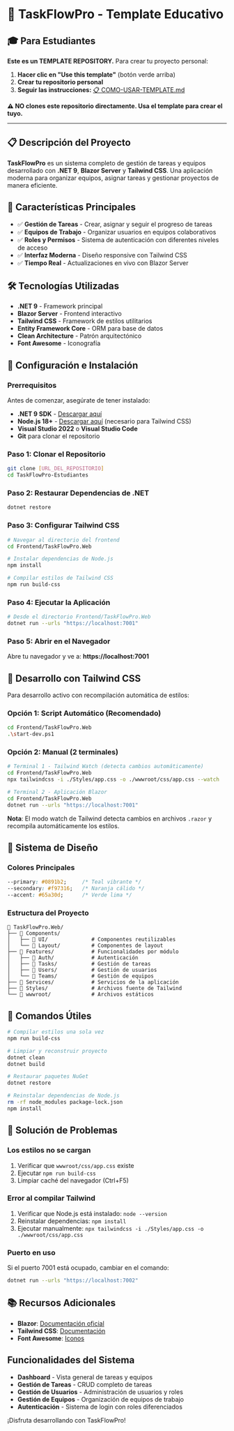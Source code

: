 ﻿# 🚀 TaskFlowPro - Template Educativo

## 🎓 Para Estudiantes

**Este es un TEMPLATE REPOSITORY.** Para crear tu proyecto personal:

1. **Hacer clic en "Use this template"** (botón verde arriba)
2. **Crear tu repositorio personal**
3. **Seguir las instrucciones:** [📋 COMO-USAR-TEMPLATE.md](COMO-USAR-TEMPLATE.md)

**⚠️ NO clones este repositorio directamente. Usa el template para crear el tuyo.**

---

## 📋 Descripción del Proyecto

**TaskFlowPro** es un sistema completo de gestión de tareas y equipos desarrollado con **.NET 9**, **Blazor Server** y **Tailwind CSS**. Una aplicación moderna para organizar equipos, asignar tareas y gestionar proyectos de manera eficiente.

## 🎯 Características Principales

- ✅ **Gestión de Tareas** - Crear, asignar y seguir el progreso de tareas
- ✅ **Equipos de Trabajo** - Organizar usuarios en equipos colaborativos
- ✅ **Roles y Permisos** - Sistema de autenticación con diferentes niveles de acceso
- ✅ **Interfaz Moderna** - Diseño responsive con Tailwind CSS
- ✅ **Tiempo Real** - Actualizaciones en vivo con Blazor Server

## 🛠️ Tecnologías Utilizadas

- **.NET 9** - Framework principal
- **Blazor Server** - Frontend interactivo
- **Tailwind CSS** - Framework de estilos utilitarios
- **Entity Framework Core** - ORM para base de datos
- **Clean Architecture** - Patrón arquitectónico
- **Font Awesome** - Iconografía

## 🚀 Configuración e Instalación

### **Prerrequisitos**
Antes de comenzar, asegúrate de tener instalado:

- **.NET 9 SDK** - [Descargar aquí](https://dotnet.microsoft.com/download/dotnet/9.0)
- **Node.js 18+** - [Descargar aquí](https://nodejs.org/) (necesario para Tailwind CSS)
- **Visual Studio 2022** o **Visual Studio Code**
- **Git** para clonar el repositorio

### **Paso 1: Clonar el Repositorio**
```bash
git clone [URL_DEL_REPOSITORIO]
cd TaskFlowPro-Estudiantes
```

### **Paso 2: Restaurar Dependencias de .NET**
```bash
dotnet restore
```

### **Paso 3: Configurar Tailwind CSS**
```bash
# Navegar al directorio del frontend
cd Frontend/TaskFlowPro.Web

# Instalar dependencias de Node.js
npm install

# Compilar estilos de Tailwind CSS
npm run build-css
```

### **Paso 4: Ejecutar la Aplicación**
```bash
# Desde el directorio Frontend/TaskFlowPro.Web
dotnet run --urls "https://localhost:7001"
```

### **Paso 5: Abrir en el Navegador**
Abre tu navegador y ve a: **https://localhost:7001**

## 🔧 Desarrollo con Tailwind CSS

Para desarrollo activo con recompilación automática de estilos:

### **Opción 1: Script Automático (Recomendado)**
```bash
cd Frontend/TaskFlowPro.Web
.\start-dev.ps1
```

### **Opción 2: Manual (2 terminales)**
```bash
# Terminal 1 - Tailwind Watch (detecta cambios automáticamente)
cd Frontend/TaskFlowPro.Web
npx tailwindcss -i ./Styles/app.css -o ./wwwroot/css/app.css --watch

# Terminal 2 - Aplicación Blazor
cd Frontend/TaskFlowPro.Web
dotnet run --urls "https://localhost:7001"
```

**Nota**: El modo watch de Tailwind detecta cambios en archivos `.razor` y recompila automáticamente los estilos.

## 🎨 Sistema de Diseño

### **Colores Principales**
```css
--primary: #0891b2;     /* Teal vibrante */
--secondary: #f97316;   /* Naranja cálido */
--accent: #65a30d;      /* Verde lima */
```

### **Estructura del Proyecto**
```
📁 TaskFlowPro.Web/
├── 📁 Components/
│   ├── 📁 UI/              # Componentes reutilizables
│   └── 📁 Layout/          # Componentes de layout
├── 📁 Features/            # Funcionalidades por módulo
│   ├── 📁 Auth/            # Autenticación
│   ├── 📁 Tasks/           # Gestión de tareas
│   ├── 📁 Users/           # Gestión de usuarios
│   └── 📁 Teams/           # Gestión de equipos
├── 📁 Services/            # Servicios de la aplicación
├── 📁 Styles/              # Archivos fuente de Tailwind
└── 📁 wwwroot/             # Archivos estáticos
```

## 🔧 Comandos Útiles

```bash
# Compilar estilos una sola vez
npm run build-css

# Limpiar y reconstruir proyecto
dotnet clean
dotnet build

# Restaurar paquetes NuGet
dotnet restore

# Reinstalar dependencias de Node.js
rm -rf node_modules package-lock.json
npm install
```

## 🐛 Solución de Problemas

### **Los estilos no se cargan**
1. Verificar que `wwwroot/css/app.css` existe
2. Ejecutar `npm run build-css`
3. Limpiar caché del navegador (Ctrl+F5)

### **Error al compilar Tailwind**
1. Verificar que Node.js está instalado: `node --version`
2. Reinstalar dependencias: `npm install`
3. Ejecutar manualmente: `npx tailwindcss -i ./Styles/app.css -o ./wwwroot/css/app.css`

### **Puerto en uso**
Si el puerto 7001 está ocupado, cambiar en el comando:
```bash
dotnet run --urls "https://localhost:7002"
```

## 📚 Recursos Adicionales

- **Blazor**: [Documentación oficial](https://docs.microsoft.com/en-us/aspnet/core/blazor/)
- **Tailwind CSS**: [Documentación](https://tailwindcss.com/docs)
- **Font Awesome**: [Iconos](https://fontawesome.com/icons)

##  Funcionalidades del Sistema

- **Dashboard** - Vista general de tareas y equipos
- **Gestión de Tareas** - CRUD completo de tareas
- **Gestión de Usuarios** - Administración de usuarios y roles
- **Gestión de Equipos** - Organización de equipos de trabajo
- **Autenticación** - Sistema de login con roles diferenciados

¡Disfruta desarrollando con TaskFlowPro! 
